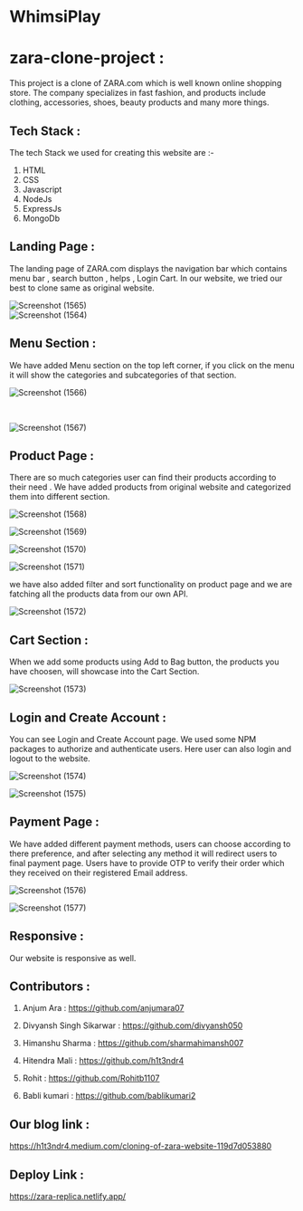 # WhimsiPlay
 
# zara-clone-project :

This project is a clone of ZARA.com which is well known online shopping store. The company specializes in fast fashion, and products include clothing, accessories, shoes, beauty products and many more things.

## Tech Stack :

The tech Stack we used for creating this website are :-

1. HTML 
2. CSS
3. Javascript
4. NodeJs
5. ExpressJs
6. MongoDb


## Landing Page :
The landing page of ZARA.com displays the navigation bar which contains menu bar , search button , helps , Login Cart.
In our website, we tried our best to clone same as original website.

![Screenshot (1565)](https://user-images.githubusercontent.com/96018330/161413996-0f7d7ca2-2cf7-441c-b38e-aea2f4ff287c.png)
</br>
![Screenshot (1564)](https://user-images.githubusercontent.com/96018330/161414000-757098c5-577b-4ae7-a1f8-bbd72c77119d.png)

## Menu Section :
We have added Menu section on the top left corner, if you click on the menu it will show the categories and subcategories of that section.

![Screenshot (1566)](https://user-images.githubusercontent.com/96018330/161414073-ad61d272-b22f-412e-b1f6-27f93429e2f7.png)

</br>

![Screenshot (1567)](https://user-images.githubusercontent.com/96018330/161414081-c736973d-ca60-4870-9658-b2aa6c0ac5c8.png)

## Product Page :
There are so much categories user can find their products according to their need . We have added products from original website and categorized them into different section.

![Screenshot (1568)](https://user-images.githubusercontent.com/96018330/161414197-9674de7a-c112-498f-9224-15cc9c6a706a.png)

![Screenshot (1569)](https://user-images.githubusercontent.com/96018330/161414202-a44d63ba-d287-4620-a8a9-7df703077974.png)

![Screenshot (1570)](https://user-images.githubusercontent.com/96018330/161414205-4fa2376f-0656-4538-a25c-9a5c4d245eb4.png)

![Screenshot (1571)](https://user-images.githubusercontent.com/96018330/161414207-a6e90e0e-b30d-453a-b27f-c946c36a0b9e.png)

we have also added filter and sort functionality on product page and we are fatching all the products data from our own API.

![Screenshot (1572)](https://user-images.githubusercontent.com/96018330/161414365-351ee740-c5ad-42ed-8a39-1a37f7bcf5c7.png)

## Cart Section :
When we add some products using Add to Bag button, the products you have choosen, will showcase into the Cart Section.

![Screenshot (1573)](https://user-images.githubusercontent.com/96018330/161414350-f624202c-8c96-4e9e-8f29-c90db8d035f4.png)

## Login and Create Account : 
You can see Login and Create Account page. We used some NPM packages to authorize and authenticate users. Here user can also login and logout to the website.

![Screenshot (1574)](https://user-images.githubusercontent.com/96018330/161414370-47f54ef1-3acd-49f2-bdeb-231cb3e2aa28.png)

![Screenshot (1575)](https://user-images.githubusercontent.com/96018330/161414372-3e6c28fd-adb3-4448-9825-1fe3c8c1a404.png)

## Payment Page :
We have added different payment methods, users can choose according to there preference, and after selecting any method it will redirect users to final payment page.
Users have to provide OTP to verify their order which they received on their registered Email address.

![Screenshot (1576)](https://user-images.githubusercontent.com/96018330/161414378-3619e5f2-31c4-4429-97ca-f84511a062f1.png)

![Screenshot (1577)](https://user-images.githubusercontent.com/96018330/161414383-d36d8ccc-b115-4fc9-8a9a-52d6d91f7c6f.png)

## Responsive :
Our website is responsive as well.

## Contributors :

1. Anjum Ara : https://github.com/anjumara07

2. Divyansh Singh Sikarwar : https://github.com/divyansh050

3. Himanshu Sharma : https://github.com/sharmahimansh007

4. Hitendra Mali : https://github.com/h1t3ndr4

5. Rohit : https://github.com/Rohitb1107

6. Babli kumari : https://github.com/bablikumari2


## Our blog link :
https://h1t3ndr4.medium.com/cloning-of-zara-website-119d7d053880

## Deploy Link :
https://zara-replica.netlify.app/

